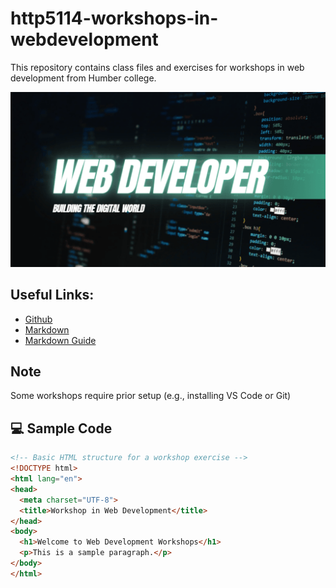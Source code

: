 # http5114-workshops-in-webdevelopment

This repository contains class files and exercises for workshops in web development from Humber college. 

![web developer](image/photo.png)

## Useful Links:

- [Github](https://github.com/)
- [Markdown](https://daringfireball.net/projects/markdown/)
- [Markdown Guide](https://www.markdownguide.org/)

## Note

Some workshops require prior setup (e.g., installing VS Code or Git)

## 💻 Sample Code

```html
<!-- Basic HTML structure for a workshop exercise -->
<!DOCTYPE html>
<html lang="en">
<head>
  <meta charset="UTF-8">
  <title>Workshop in Web Development</title>
</head>
<body>
  <h1>Welcome to Web Development Workshops</h1>
  <p>This is a sample paragraph.</p>
</body>
</html>
